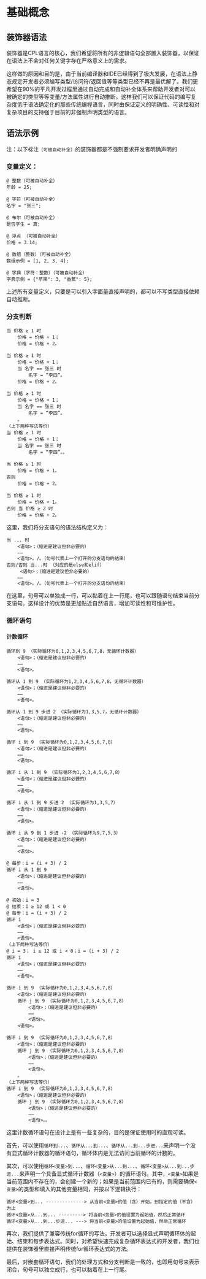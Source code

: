 # 基础概念
## 装饰器语法
装饰器是CPL语言的核心，我们希望将所有的非逻辑语句全部置入装饰器，以保证在语法上不会对任何关键字存在严格意义上的需求。

这样做的原因和目的是，由于当前编译器和IDE已经得到了极大发展，在语法上静态规定开发者必须编写类型/访问符/返回值等等类型已经不再是最优解了。我们更希望在90%的平凡开发过程里通过自动完成和自动补全体系来帮助开发者对可以被确定的类型等等变量/方法属性进行自动推断。这样我们可以保证代码的编写复杂度低于语法确定化的那些传统编程语言，同时由保证定义的明确性、可读性和对复杂项目的支持强于目前的非强制声明类型的语言。

## 语法示例
注：以下标注`（可被自动补全）`的装饰器都是不强制要求开发者明确声明的
### 变量定义：
```text
@ 整数（可被自动补全）
年龄 = 25;

@ 字符（可被自动补全）
名字 = "张三";

@ 布尔（可被自动补全）
是否学生 = 真;

@ 浮点 （可被自动补全）
价格 = 3.14;

@ 数组（整数）（可被自动补全）
数组示例 = [1, 2, 3, 4];

@ 字典（字符：整数）（可被自动补全）
字典示例 = {"苹果": 3, "香蕉": 5};
```
上述所有变量定义，只要是可以引入字面量直接声明的，都可以不写类型直接依赖自动推断。
### 分支判断
```text
当 价格 ≥ 1 时
    价格 = 价格 + 1；
    价格 = 价格 + 2。

当 价格 ≥ 1 时
    价格 = 价格 + 1；
    当 名字 == 张三 时
        名字 = “李四”。
    价格 = 价格 + 2。
    
当 价格 ≥ 1 时
    价格 = 价格 + 1；
    当 名字 == 张三 时
        名字 = “李四”。
    。
（上下两种写法等价）
当 价格 ≥ 1 时
    价格 = 价格 + 1；
    当 名字 == 张三 时
        名字 = “李四”。。
    
当 价格 ≥ 1 时
    价格 = 价格 + 1。
否则
    价格 = 价格 + 2。
    
当 价格 ≥ 1 时
    价格 = 价格 + 1。
否则 当 价格 ≥ 2 时
    价格 = 价格 + 2。  
```
这里，我们将分支语句的语法结构定义为：
```text
当 ... 时
    <语句>；（缩进是建议但非必要的）
    ……
    <语句>。/。（句号代表上一个打开的分支语句的结束）
否则/否则 当...时 （对应的是else和elif）
     <语句>；（缩进是建议但非必要的）
    ……
    <语句>。/。（句号代表上一个打开的分支语句的结束）
```
在这里，句号可以单独成一行，可以黏着在上一行尾，也可以跟随语句结束当前分支语句。这样设计的优势是更加贴近自然语言，增加可读性和可维护性。
### 循环语句
#### 计数循环
```text
循环到 9 （实际循环为0,1,2,3,4,5,6,7,8，无循环计数器）
    <语句>；（缩进是建议但非必要的）
    ……
    <语句>。
    
循环从 1 到 9 （实际循环为1,2,3,4,5,6,7,8，无循环计数器）
    <语句>；（缩进是建议但非必要的）
    ……
    <语句>。
    
循环从 1 到 9 步进 2 （实际循环为1,3,5,7，无循环计数器）
    <语句>；（缩进是建议但非必要的）
    ……
    <语句>。
    
循环 i 到 9 （实际循环为0,1,2,3,4,5,6,7,8）
    <语句>；（缩进是建议但非必要的）
    ……
    <语句>。
    
循环 i 从 1 到 9 （实际循环为1,2,3,4,5,6,7,8）
    <语句>；（缩进是建议但非必要的）
    ……
    <语句>。
    
循环 i 从 1 到 9 步进 2 （实际循环为1,3,5,7）
    <语句>；（缩进是建议但非必要的）
    ……
    <语句>。
    
循环 i 从 9 到 1 步进 -2 （实际循环为9,7,5,3）
    <语句>；（缩进是建议但非必要的）
    ……
    <语句>。
    
@ 每步：i = (i + 3) / 2
循环 i 从 1 到 9
    <语句>；（缩进是建议但非必要的）
    ……
    <语句>。
    
@ 初始：i = 3
@ 结束：i ≥ 12 或 i < 0
@ 每步：i = (i + 3) / 2
循环 i
    <语句>；（缩进是建议但非必要的）
    ……
    <语句>。
（上下两种写法等价）
@ i = 3； i ≥ 12 或 i < 0；i = (i + 3) / 2
循环 i
    <语句>；（缩进是建议但非必要的）
    ……
    <语句>。
    
循环 i 到 9 （实际循环为0,1,2,3,4,5,6,7,8）
    <语句>；（缩进是建议但非必要的）
    循环 j 到 9 （实际循环为0,1,2,3,4,5,6,7,8）
        <语句>；（缩进是建议但非必要的）
        ……
        <语句>。
    <语句>。
    
循环 i 到 9 （实际循环为0,1,2,3,4,5,6,7,8）
    <语句>；（缩进是建议但非必要的）
    循环 j 到 9 （实际循环为0,1,2,3,4,5,6,7,8）
        <语句>；（缩进是建议但非必要的）
        ……
        <语句>。
    。
（上下两种写法等价）
循环 i 到 9 （实际循环为0,1,2,3,4,5,6,7,8）
    <语句>；（缩进是建议但非必要的）
    循环 j 到 9 （实际循环为0,1,2,3,4,5,6,7,8）
        <语句>；（缩进是建议但非必要的）
        ……
        <语句>。。
```
这里计数循环语句在设计上是有一些复杂的，目的是保证使用时的直观可读。

首先，可以使用`循环到...`、`循环从...到...`、`循环从...到...步进...`来声明一个没有显式循环计数器的循环语句，循环体内是无法访问当前循环的计数的。

其次，可以使用`循环<变量>到...`、`循环<变量>从...到...`、`循环<变量>从...到...步进...`来声明一个具备显式循环计数器（`<变量>`）的循环语句。其中，`<变量>`如果是当前范围内不存在的，会创建一个新的；如果是当前范围内已有的，则需要确保`<变量>`的类型和填入的其他变量相同，并按以下逻辑执行：
```text
循环<变量>到... --------------> 从当前<变量>的值（含）开始，到指定的值（不含）为止
循环<变量>从...到... ---------> 将当前<变量>的值设置为起始值，然后正常循环
循环<变量>从...到...步进... ---> 将当前<变量>的值设置为起始值，然后正常循环
```
再次，我们提供了兼容传统for循环的写法，开发者可以选择显式声明循环体的起始、结束和每步表达式。同时，对希望快速完成复杂循环表达式的开发者，我们也提供在装饰器里直接声明传统for循环表达式的方法。

最后，对嵌套循环语句，我们的处理方式和分支判断是一致的，也即用句号来表示闭合，句号可以独立成行，也可以黏着在上一行尾。

